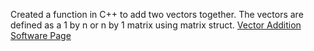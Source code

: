 Created a function in C++ to add two vectors together. The vectors are defined as a 1 by n or n by 1 matrix using matrix struct.
[Vector Addition Software Page](https://emilyblackb.github.io/math5610/)
